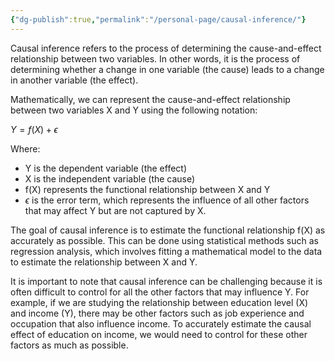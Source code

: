 ```yaml
---
{"dg-publish":true,"permalink":"/personal-page/causal-inference/"}
---
```


Causal inference refers to the process of determining the cause-and-effect relationship between two variables. In other words, it is the process of determining whether a change in one variable (the cause) leads to a change in another variable (the effect).

Mathematically, we can represent the cause-and-effect relationship between two variables X and Y using the following notation:

$Y = f(X) + \epsilon$

Where:

-   Y is the dependent variable (the effect)
-   X is the independent variable (the cause)
-   f(X) represents the functional relationship between X and Y
-   $\epsilon$ is the error term, which represents the influence of all other factors that may affect Y but are not captured by X.

The goal of causal inference is to estimate the functional relationship f(X) as accurately as possible. This can be done using statistical methods such as regression analysis, which involves fitting a mathematical model to the data to estimate the relationship between X and Y.

It is important to note that causal inference can be challenging because it is often difficult to control for all the other factors that may influence Y. For example, if we are studying the relationship between education level (X) and income (Y), there may be other factors such as job experience and occupation that also influence income. To accurately estimate the causal effect of education on income, we would need to control for these other factors as much as possible.